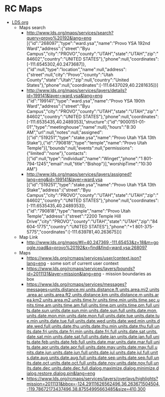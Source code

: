 RC Maps
===

  * [LDS.org](https://www.lds.org/)
    * Maps search
      * http://www.lds.org/maps/services/search?query=provo%20192&lang=eng
              [{"id":"268097","type":"ward.ysa","name":"Provo YSA 192nd Ward","address":{"street":"Byu Campus","city":"PROVO","county":"UTAH","state":"UTAH","zip":"84602","country":"UNITED STATES"},"phone":null,"coordinates":[-111.6545302,40.2473687]},{"id":null,"type":"location","name":null,"address":{"street":null,"city":"Provo","county":"Utah County","state":"Utah","zip":null,"country":"United States"},"phone":null,"coordinates":[-111.6437029,40.2281635]}]
      * http://www.lds.org/maps/services/layers/details?id=199141&layer=ward.ysa&lang=eng
              {"id":"199141","type":"ward.ysa","name":"Provo YSA 190th Ward","address":{"street":"Byu Campus","city":"PROVO","county":"UTAH","state":"UTAH","zip":"84602","country":"UNITED STATES"},"phone":null,"coordinates":[-111.6535435,40.2489353],"structure":{"id":"9000151-01-01","type":"meetinghouse","name":null},"hours":"8:30 AM","url":null,"notes":null,"assigned":[{"id":"519251","type":"stake.ysa","name":"Provo Utah YSA 13th Stake"},{"id":"790818","type":"temple","name":"Provo Utah Temple"}],"bounds":null,"events":null,"permissions":{"limited":"none"},"contacts":[{"id":null,"type":"individual","name":"Winget","phone":"1 801-794-1245","email":null,"title":"Bishop"}],"worshipTime":"10:30 AM"}
      * http://www.lds.org/maps/services/layers/assigned?lang=eng&id=199141&layer=ward.ysa
              [{"id":"519251","type":"stake.ysa","name":"Provo Utah YSA 13th Stake","address":{"street":"Byu Campus","city":"PROVO","county":"UTAH","state":"UTAH","zip":"84602","country":"UNITED STATES"},"phone":null,"coordinates":[-111.6535435,40.2489353]},{"id":"790818","type":"temple","name":"Provo Utah Temple","address":{"street":"2200 Temple Hill Drive","city":"PROVO","county":"UTAH","state":"UTAH","zip":"84604-1775","country":"UNITED STATES"},"phone":"+1 801-375-5775","coordinates":[-111.639781,40.263675]}]
    * Map Link
      * http://www.lds.org/maps/#ll=40.247369,-111.65453&z=18&m=google.road&q=provo%20192&x=find&find=ward.ysa:268097
    * Maps 
      * https://www.lds.org/rcmaps/services/user/context.json?lang=eng - some sort of current user context
      * https://www.lds.org/rcmaps/services/layers/bounds?id=2011131&layer=mission&lang=eng - mission boundaries as box
      * https://www.lds.org/rcmaps/services/messages?messages=units.distance.mi,units.distance.ft,units.area.mi2,units.area.ac,units.area.ft2,units.distance.km,units.distance.m,units.area.km2,units.area.m2,units.time.hr,units.time.min,units.time.sec,units.time.am,units.time.am.full,units.time.pm,units.time.pm.full,units.date.sun,units.date.sun.min,units.date.sun.full,units.date.mon,units.date.mon.min,units.date.mon.full,units.date.tue,units.date.tue.min,units.date.tue.full,units.date.wed,units.date.wed.min,units.date.wed.full,units.date.thu,units.date.thu.min,units.date.thu.full,units.date.fri,units.date.fri.min,units.date.fri.full,units.date.sat,units.date.sat.min,units.date.sat.full,units.date.jan,units.date.jan.full,units.date.feb,units.date.feb.full,units.date.mar,units.date.mar.full,units.date.apr,units.date.apr.full,units.date.may,units.date.may.full,units.date.jun,units.date.jun.full,units.date.jul,units.date.jul.full,units.date.aug,units.date.aug.full,units.date.sep,units.date.sep.full,units.date.oct,units.date.oct.full,units.date.nov,units.date.nov.full,units.date.dec,units.date.dec.full,dialog.maximize,dialog.minimize,dialog.restore,dialog.pin&lang=eng
      * https://www.lds.org/rcmaps/services/layers/overlays/highlights?mission=2011131&bbox=-124.29111626562496,36.263671504504,-119.78672173437496,38.87554995663485&size=410,300


